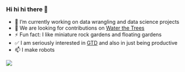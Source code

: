 ### Hi hi hi there 👋

* 🔭 I’m currently working on data wrangling and data science projects
* 🌳 We are looking for contributions on [Water the Trees](https://github.com/waterthetrees)
* ⚡ Fun fact: I like miniature rock gardens and floating gardens
* ✅ I am seriously interested in [GTD](https://gettingthingsdone.com/) and also in just being productive
* 📫 I make robots

![](https://github-profile-summary-cards.vercel.app/api/cards/profile-details?username=zoobot&theme=vue)